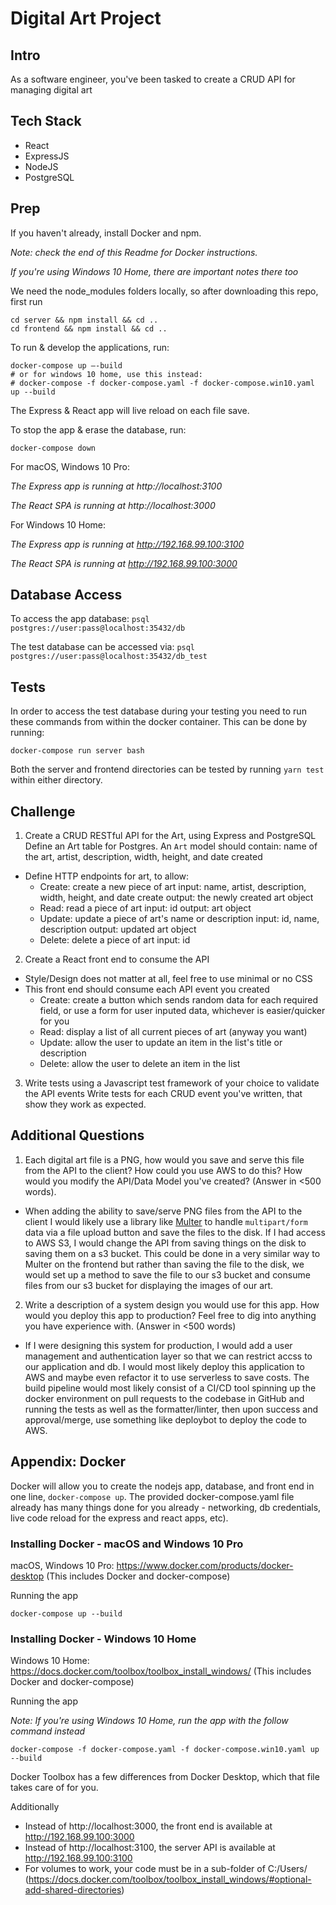 # Digital Art Project

## Intro
As a software engineer, you've been tasked to create a CRUD API for managing digital art

## Tech Stack
- React
- ExpressJS
- NodeJS
- PostgreSQL

## Prep
If you haven't already, install Docker and npm.

_Note: check the end of this Readme for Docker instructions._

_If you're using Windows 10 Home, there are important notes there too_

We need the node_modules folders locally, so after downloading this repo, first run
```
cd server && npm install && cd ..
cd frontend && npm install && cd ..
```

To run & develop the applications, run:
```
docker-compose up —-build
# or for windows 10 home, use this instead:
# docker-compose -f docker-compose.yaml -f docker-compose.win10.yaml up --build
```
The Express & React app will live reload on each file save.

To stop the app & erase the database, run:
```
docker-compose down
```

For macOS, Windows 10 Pro:

_The Express app is running at http://localhost:3100_

_The React SPA is running at http://localhost:3000_


For Windows 10 Home:

_The Express app is running at http://192.168.99.100:3100_

_The React SPA is running at http://192.168.99.100:3000_


## Database Access
To access the app database:
`psql postgres://user:pass@localhost:35432/db`

The test database can be accessed via:
`psql postgres://user:pass@localhost:35432/db_test`

## Tests
In order to access the test database during your testing you need to run these commands from within the docker container. This can be done by running: 

`docker-compose run server bash`

Both the server and frontend directories can be tested by running `yarn test` within either directory.


## Challenge
1. Create a CRUD RESTful API for the Art, using Express and PostgreSQL
Define an Art table for Postgres. An `Art` model should contain: name of the art, artist, description, width, height, and date created

  - Define HTTP endpoints for art, to allow:
    - Create: create a new piece of art
      input: name, artist, description, width, height, and date create
      output: the newly created art object
    - Read: read a piece of art
      input: id
      output: art object
    - Update: update a piece of art's name or description
      input: id, name, description
      output: updated art object
    - Delete: delete a piece of art
      input: id

2. Create a React front end to consume the API

  - Style/Design does not matter at all, feel free to use minimal or no CSS
  - This front end should consume each API event you created
    - Create: create a button which sends random data for each required field, or use a form for user inputed data, 
      whichever is easier/quicker for you
    - Read: display a list of all current pieces of art (anyway you want)
    - Update: allow the user to update an item in the list's title or description
    - Delete: allow the user to delete an item in the list

3. Write tests using a Javascript test framework of your choice to validate the API events
Write tests for each CRUD event you've written, that show they work as expected.

## Additional Questions
1. Each digital art file is a PNG, how would you save and serve this file from the API
to the client? How could you use AWS to do this? How would you modify the API/Data Model
you've created? (Answer in <500 words).
  - When adding the ability to save/serve PNG files from the API to the client I would likely use a library like [Multer](https://www.npmjs.com/package/multer) to handle `multipart/form` data via a file upload button and save the files to the disk. If I had access to AWS S3, I would change the API from saving things on the disk to saving them on a s3 bucket. This could be done in a very similar way to Multer on the frontend but rather than saving the file to the disk, we would set up a method to save the file to our s3 bucket and consume files from our s3 bucket for displaying the images of our art.

2. Write a description of a system design you would use for this app. How would you deploy this app to
production? Feel free to dig into anything you have experience with. (Answer in <500 words)
  - If I were designing this system for production, I would add a user management and authentication layer so that we can restrict accss to our application and db. I would most likely deploy this application to AWS and maybe even refactor it to use serverless to save costs. The build pipeline would most likely consist of a CI/CD tool spinning up the docker environment on pull requests to the codebase in GitHub and running the tests as well as the formatter/linter, then upon success and approval/merge, use something like deploybot to deploy the code to AWS.

## Appendix: Docker
Docker will allow you to create the nodejs app, database, and front end in one line,
`docker-compose up`. The provided docker-compose.yaml file already has many things done for you
already - networking, db credentials, live code reload for the express and react apps, etc).

### Installing Docker - macOS and Windows 10 Pro
macOS, Windows 10 Pro: https://www.docker.com/products/docker-desktop
(This includes Docker and docker-compose)

Running the app
```
docker-compose up --build
```

### Installing Docker - Windows 10 Home
Windows 10 Home: https://docs.docker.com/toolbox/toolbox_install_windows/
(This includes Docker and docker-compose)

Running the app

_Note: If you're using Windows 10 Home, run the app with the follow command instead_
```
docker-compose -f docker-compose.yaml -f docker-compose.win10.yaml up --build
```

Docker Toolbox has a few differences from Docker Desktop, which that file takes care of for you.

Additionally
- Instead of http://localhost:3000, the front end is available at http://192.168.99.100:3000
- Instead of http://localhost:3100, the server API is available at http://192.168.99.100:3100
- For volumes to work, your code must be in a sub-folder of C:/Users/ (https://docs.docker.com/toolbox/toolbox_install_windows/#optional-add-shared-directories)
